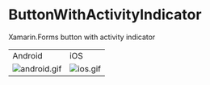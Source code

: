 # ButtonWithActivityIndicator
Xamarin.Forms button with activity indicator

<table>
  <tr>
    <td>Android</td>
    <td>iOS</td>
  </tr>
  <tr>
    <td><img src="https://github.com/xamarinium/ButtonWithActivityIndicator/blob/master/Screenshots/android_01.gif?raw=true" alt="android.gif"></td>
    <td><img src="https://github.com/xamarinium/ButtonWithActivityIndicator/blob/master/Screenshots/iOS_01.gif?raw=true" alt="ios.gif"></td>
  </tr>
</table>
